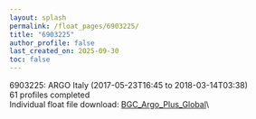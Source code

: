 ```yaml
---
layout: splash
permalink: /float_pages/6903225/
title: "6903225"
author_profile: false
last_created_on: 2025-09-30
toc: false
---
```

 
6903225: ARGO Italy (2017-05-23T16:45 to 2018-03-14T03:38)\
61 profiles completed\
Individual float file download: [BGC_Argo_Plus_Global](https://ftp.soest.hawaii.edu/bgc_argo_plus/Individual_Floats/outliers_removed/6903225_Sprof_processed.nc)\
